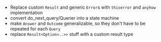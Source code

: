 - Replace custom `Result` and generic `Error`s with `thiserror` and `anyhow` implementation
- convert do_next_query/Querier into a state machine
- make `Answer` and `Outcome` generalizable, so they don't have to be repeated for each `Query`
- replace `Result<Option<..>>` stuff with a custom result type
